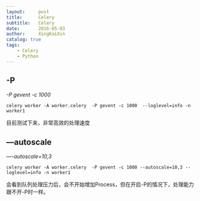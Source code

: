 ```yaml
---
layout:     post
title:      Celery
subtitle:   Celery
date:       2016-05-03
author:     XingKaiXin
catalog: true
tags:
    - Celery
    - Python
---
```


## -P
*-P gevent -c 1000*

`celery worker -A worker.celery  -P gevent -c 1000  --loglevel=info -n worker1`

目前测试下来，非常高效的处理速度

## —autoscale
*—-autoscale=10,3*

`celery worker -A worker.celery  -P gevent -c 1000 --autoscale=10,3 --loglevel=info -n worker1`

会看到队列处理压力后，会不开始增加Process，但在开启-P的情况下，处理能力跟不开-P时一样。

